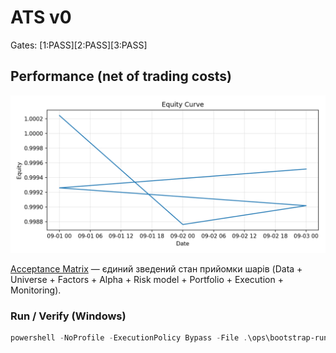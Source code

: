 ﻿# ATS v0

Gates: [1:PASS][2:PASS][3:PASS]

## Performance (net of trading costs)

![Equity curve](docs/equity.png)





[Acceptance Matrix](docs/Acceptance_Matrix.md) — єдиний зведений стан прийомки шарів (Data + Universe + Factors + Alpha + Risk model + Portfolio + Execution + Monitoring).



### Run / Verify (Windows)
```powershell
powershell -NoProfile -ExecutionPolicy Bypass -File .\ops\bootstrap-runner.ps1
```

